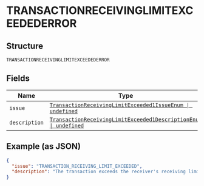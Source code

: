 
# TRANSACTIONRECEIVINGLIMITEXCEEDEDERROR

## Structure

`TRANSACTIONRECEIVINGLIMITEXCEEDEDERROR`

## Fields

| Name | Type | Tags | Description |
|  --- | --- | --- | --- |
| `issue` | [`TransactionReceivingLimitExceeded1IssueEnum \| undefined`](../../doc/models/transaction-receiving-limit-exceeded-1-issue-enum.md) | Optional | - |
| `description` | [`TransactionReceivingLimitExceeded1DescriptionEnum \| undefined`](../../doc/models/transaction-receiving-limit-exceeded-1-description-enum.md) | Optional | - |

## Example (as JSON)

```json
{
  "issue": "TRANSACTION_RECEIVING_LIMIT_EXCEEDED",
  "description": "The transaction exceeds the receiver's receiving limit."
}
```

